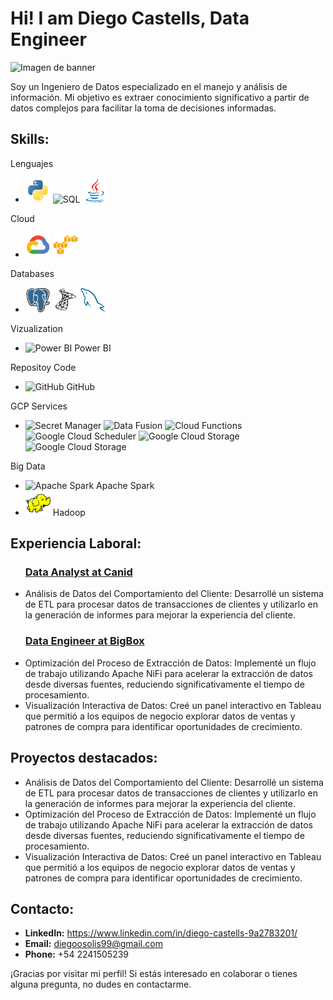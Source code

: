 <!DOCTYPE html>
<html>

<head>
  <title>¡Hola! Soy Diego Castells, Ingeniero de Datos</title>
</head>

<body>

  <h1>Hi! I am Diego Castells, Data Engineer</h1>
  <img src="https://github.com/Caarito/Imagenes/blob/main/banner2.jpg" alt="Imagen de banner">

  <p>Soy un Ingeniero de Datos especializado en el manejo y análisis de información. Mi objetivo es extraer conocimiento significativo a partir de datos complejos para facilitar la toma de decisiones informadas.</p>

  <h2>Skills:</h2>
    <p>Lenguajes</p>     
        <ul>  
            <li>
                <img src="https://raw.githubusercontent.com/devicons/devicon/master/icons/python/python-original.svg" alt="Python" width="40" height="40">  
                <img src="https://www.svgrepo.com/show/331760/sql-database-generic.svg" alt="SQL" width="40" height="40">  
                <img src="https://raw.githubusercontent.com/devicons/devicon/master/icons/java/java-original.svg" alt="Java" width="40" height="40">  
            </li>
        </ul>
    <p>Cloud</p>   
        <ul>    
            <li>
                <img src="https://raw.githubusercontent.com/devicons/devicon/master/icons/googlecloud/googlecloud-original.svg" alt="Google Cloud Platform" width="40" height="40">
                <img src="https://raw.githubusercontent.com/devicons/devicon/master/icons/amazonwebservices/amazonwebservices-original.svg" alt="AWS" width="40" height="40">
            </li>
        </ul>
    <p>Databases</p>   
    <ul>    
        <li>
            <img src="https://raw.githubusercontent.com/devicons/devicon/master/icons/postgresql/postgresql-original.svg" alt="PostgreSQL" width="40" height="40"> 
            <img src="https://raw.githubusercontent.com/devicons/devicon/master/icons/microsoftsqlserver/microsoftsqlserver-plain.svg" alt="SQL Server" width="40" height="40">
            <img src="https://raw.githubusercontent.com/devicons/devicon/master/icons/mysql/mysql-original.svg" alt="MySQL" width="40" height="40"> 
        </li>
    </ul>   
    <p>Vizualization</p>
    <ul>    
        <li><img src="https://www.logo.wine/a/logo/Power_BI/Power_BI-Logo.wine.svg" alt="Power BI" width="40" height="40"> Power BI</li>
    </ul>
    <p>Repositoy Code</p>
    <ul>
        <li><img src="https://www.vectorlogo.zone/logos/github/github-icon.svg" alt="GitHub" width="40" height="40"> GitHub</li>
    </ul>
    <p>GCP Services</p>   
        <ul>    
            <li>
                <img src="https://www.svgrepo.com/show/375492/secret-manager.svg" alt="Secret Manager" width="40" height="40"> 
                <img src="https://www.svgrepo.com/show/375351/cloud-data-fusion.svg" alt="Data Fusion" width="40" height="40"> 
                <img src="https://www.svgrepo.com/show/353806/google-cloud-functions.svg" alt="Cloud Functions" width="40" height="40">
                <img src="https://www.svgrepo.com/show/375384/cloud-scheduler.svg" alt="Google Cloud Scheduler" width="40" height="40"> 
                <img src="https://lh3.googleusercontent.com/p9ST3mhfKqDdxwwgyGHCFmCddgFeHnYlQfCbORDHJm48z1cZhEknPXlbY_iGsnr2sIPk8EVanoqGjA=e14-rw-lo-sc0xffffff-h24" alt="Google Cloud Storage" width="40" height="40"> 
                <img src="https://www.logo.wine/a/logo/Google_Storage/Google_Storage-Logo.wine.svg" alt="Google Cloud Storage" width="40" height="40"> 
            </li>
        </ul>     
    <p>Big Data</p>   
        <ul>    
            <li><img src="https://raw.githubusercontent.com/devicons/devicon/master/icons/spark/spark-original.svg" alt="Apache Spark" width="40" height="40"> Apache Spark</li>
            <li><img src="https://raw.githubusercontent.com/devicons/devicon/master/icons/hadoop/hadoop-original.svg" alt="Hadoop" width="40" height="40"> Hadoop</li>
        </ul> 

  <h2>Experiencia Laboral:</h2>
  <ul>
    <h3><a href="http://canid.io">Data Analyst at Canid</a></h3>      
    <li>Análisis de Datos del Comportamiento del Cliente: Desarrollé un sistema de ETL para procesar datos de transacciones de clientes y utilizarlo en la generación de informes para mejorar la experiencia del cliente.</li>
    <h3><a href="https://www.bigbox.com.ar/">Data Engineer at BigBox</a></h3> 
    <li>Optimización del Proceso de Extracción de Datos: Implementé un flujo de trabajo utilizando Apache NiFi para acelerar la extracción de datos desde diversas fuentes, reduciendo significativamente el tiempo de procesamiento.</li>
    <li>Visualización Interactiva de Datos: Creé un panel interactivo en Tableau que permitió a los equipos de negocio explorar datos de ventas y patrones de compra para identificar oportunidades de crecimiento.</li>
  </ul>

  <h2>Proyectos destacados:</h2>
  <ul>
    <li>Análisis de Datos del Comportamiento del Cliente: Desarrollé un sistema de ETL para procesar datos de transacciones de clientes y utilizarlo en la generación de informes para mejorar la experiencia del cliente.</li>
    <li>Optimización del Proceso de Extracción de Datos: Implementé un flujo de trabajo utilizando Apache NiFi para acelerar la extracción de datos desde diversas fuentes, reduciendo significativamente el tiempo de procesamiento.</li>
    <li>Visualización Interactiva de Datos: Creé un panel interactivo en Tableau que permitió a los equipos de negocio explorar datos de ventas y patrones de compra para identificar oportunidades de crecimiento.</li>
  </ul>
  <h2>Contacto:</h2>
  <ul>
    <li><strong>LinkedIn:</strong> <a href="https://www.linkedin.com/in/diego-castells-9a2783201/">https://www.linkedin.com/in/diego-castells-9a2783201/</a></li>
    <li><strong>Email:</strong> <a href="diegoosolis99@gmail.com">diegoosolis99@gmail.com</a></li> 
    <li><strong>Phone:</strong> +54 2241505239</li>
  </ul>
  <p>¡Gracias por visitar mi perfil! Si estás interesado en colaborar o tienes alguna pregunta, no dudes en contactarme.</p>

</body>
</html>
